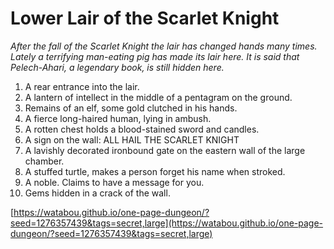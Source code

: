 # Lower Lair of the Scarlet Knight

_After the fall of the Scarlet Knight the lair has changed hands many times. Lately a terrifying man-eating pig has made its lair here. It is said that Pelech-Ahari, a legendary book, is still hidden here._

1. A rear entrance into the lair.
2. A lantern of intellect in the middle of a pentagram on the ground.
3. Remains of an elf, some gold clutched in his hands.
4. A fierce long-haired human, lying in ambush.
5. A rotten chest holds a blood-stained sword and candles.
6. A sign on the wall: ALL HAIL THE SCARLET KNIGHT
7. A lavishly decorated ironbound gate on the eastern wall of the large chamber.
8. A stuffed turtle, makes a person forget his name when stroked.
9. A noble. Claims to have a message for you.
10. Gems hidden in a crack of the wall.

[https://watabou.github.io/one-page-dungeon/?seed=1276357439&tags=secret,large](https://watabou.github.io/one-page-dungeon/?seed=1276357439&tags=secret,large)
